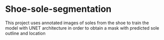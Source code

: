 # Shoe-sole-segmentation
This project uses annotated images of soles from the shoe to train the model with UNET architecture in order to obtain a mask with predicted sole outline and location
